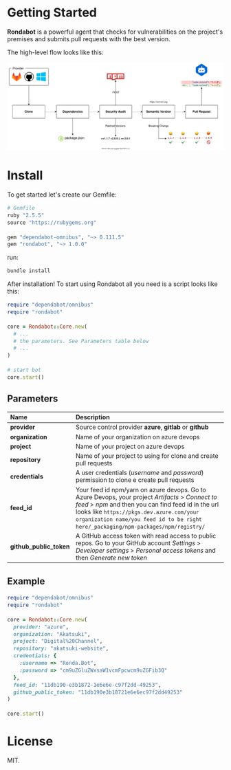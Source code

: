 # Getting Started

**Rondabot** is a powerful agent that checks for vulnerabilities on the project's premises and submits pull requests with the best version.

The high-level flow looks like this:

<p align="center">
  <img src="resources/flow.svg" alt="Rondabot architecture">
</p>

# Install

To get started let's create our Gemfile:

```ruby
# Gemfile
ruby "2.5.5"
source "https://rubygems.org"

gem "dependabot-omnibus", "~> 0.111.5"
gem "rondabot", "~> 1.0.0"
```

run:

```bash
bundle install
```

After installation! To start using Rondabot all you need is a script looks like this:

```ruby
require "dependabot/omnibus"
require "rondabot"

core = Rondabot::Core.new(
  # ...
  # the parameters. See Parameters table below
  # ...
)

# start bot
core.start()
```

## Parameters

| Name | Description |
|:------|:------|
| **provider** | Source control provider **azure**, **gitlab** or **github** |
| **organization** | Name of your organization on azure devops |
| **project** | Name of your project on azure devops |
| **repository** | Name of your project to using for clone and create pull requests |
| **credentials** | A user credentials (_username_ and _password_) permission to clone e create pull requests |
| **feed_id** | Your feed id npm/yarn on azure devops. Go to Azure Devops, your project _Artifacts_ > _Connect to feed_ > _npm_ and then you can find feed id in the url looks like `https://pkgs.dev.azure.com/your organization name/you feed id to be right here/_packaging/npm-packages/npm/registry/` |
| **github_public_token** | A GitHub access token with read access to public repos. Go to your GitHub account _Settings_ > _Developer settings_ > _Personal access tokens_ and then _Generate new token_ |

## Example

```ruby
require "dependabot/omnibus"
require "rondabot"

core = Rondabot::Core.new(
  provider: "azure",
  organization: "Akatsuki",
  project: "Digital%20Channel",
  repository: "akatsuki-website",
  credentials: {
    :username => "Ronda.Bot",
    :password => "cm9uZGluZWxsaW1vcmFpcwcm9uZGFib3Q"
  },
  feed_id: "11db190-e3b1872-1e6e6e-c97f2dd-49253",
  github_public_token: "11db190e3b18721e6e6ec97f2dd49253"
)

core.start()
```

# License

MIT.